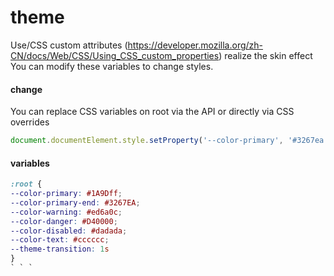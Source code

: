 #  theme

Use/CSS custom attributes (https://developer.mozilla.org/zh-CN/docs/Web/CSS/Using_CSS_custom_properties) realize the skin effect
You can modify these variables to change styles.

#### change
You can replace CSS variables on root via the API or directly via CSS overrides

```js
document.documentElement.style.setProperty('--color-primary', '#3267ea');
```

#### variables
```css
:root {
--color-primary: #1A9Dff;
--color-primary-end: #3267EA;
--color-warning: #ed6a0c;
--color-danger: #D40000;
--color-disabled: #dadada;
--color-text: #cccccc;
--theme-transition: 1s
}
` ` `
